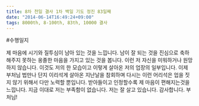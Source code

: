 ```yaml
---
title: 8차 천일 결사 1차 백일 기도 정진 83일째
date: "2014-06-14T16:49:24+09:00"
tags: 8000th, 8-100th, 83th, 10000 결사
---
```


#수행일지

제 마음에 시기와 질투심이 남아 있는 것을 느낍니다. 남이 잘 되는 것을 진심으로 축하해주지 못하는 옹졸한 마음을 가지고 있는 것을 봅니다. 이런 저 자신을 미워하거나 원망하지 않습니다. 이것도 저의 한 모습이고 이렇게 살아온 저의 업장의 일부입니다. 이제 부처님 법만나 단지 이리석게 살아온 지난날을 참회하며 다시는 이런 어리석은 업을 짓지 않기 위해서 다만 노력할 뿐입니다. 받아들이고 인정할수록 제 마음이 편해지는것을 느낍니다. 지금 이대로 저는 부족함이 없습니다. 저는 잘 살고 있습니다. 감사합니다. 부처님!
